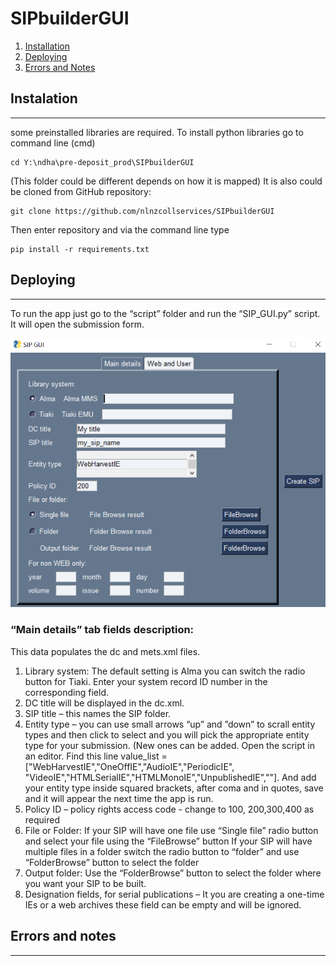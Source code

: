 # SIPbuilderGUI
1. [Installation](#installation)
2. [Deploying](#tdeploying)
3. [Errors and Notes](#errors-and-notes)
## Instalation
***
some preinstalled libraries are required.
To install python libraries go to  command line (cmd)
```
cd Y:\ndha\pre-deposit_prod\SIPbuilderGUI 
```
(This folder could be different depends on how it is mapped)
It is also could be cloned from GitHub repository:
```
git clone https://github.com/nlnzcollservices/SIPbuilderGUI
```
Then enter repository and via the command line type
```
pip install -r requirements.txt
```

## Deploying
***

To run the app just go to  the “script” folder and run the “SIP_GUI.py” script. 
It will open the submission form.

![SIP_builder1](/documentation/SIP_builder1.PNG)

### “Main details” tab fields description:
This data populates the dc and mets.xml files.
1. Library system:
The default setting is Alma you can switch the radio button for Tiaki.
Enter your system record ID number in the corresponding field.
2. DC title will be displayed in the dc.xml.
3. SIP title – this names the SIP folder.
4. Entity type – you can use small arrows “up” and ”down” to scrall entity types and then click to select and you will pick the appropriate entity type for your submission.
(New ones can be added. Open the script in an editor. Find this line
value_list  = ["WebHarvestIE","OneOffIE","AudioIE","PeriodicIE",
"VideoIE","HTMLSerialIE","HTMLMonoIE","UnpublishedIE",""]. 
And add your entity type inside squared brackets, after coma and in quotes, save and it will appear the next time the app is run.
5. Policy ID – policy rights access code - change to 100, 200,300,400 as required
6. File or Folder:
If  your SIP will have one file use “Single file” radio button and select your file using the “FileBrowse” button
If your SIP will have multiple files in a folder switch the radio button to “folder” and use  “FolderBrowse” button to select the folder
7. Output folder:
Use the “FolderBrowse” button to select the folder where you want your SIP to be built.
8. Designation fields, for serial publications – It you are creating a one-time IEs or a web archives these field can be empty and will be ignored.




## Errors and notes
***

